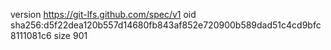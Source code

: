 version https://git-lfs.github.com/spec/v1
oid sha256:d5f22dea120b557d14680fb843af852e720900b589dad51c4cd9bfc8111081c6
size 901
